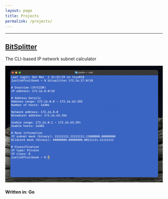 ```yaml
---
layout: page
title: Projects
permalink: /projects/
---
```


---

## [BitSplitter](https://github.com/justinsautter/bitsplitter)
The CLI-based IP network subnet calculator

![BitSplitter image](/assets/images/bitsplitterexample.png "BitSplitter")

#### Written in: Go